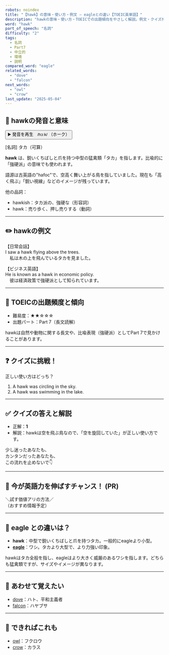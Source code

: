 ```yaml
---
robots: noindex
title: "【hawk】の意味・使い方・例文 ― eagleとの違い【TOEIC英単語】"
description: "hawkの意味・使い方・TOEICでの出題傾向をやさしく解説。例文・クイズ付きでeagleとの違いもわかりやすく学べます。"
word: "hawk"
part_of_speech: "名詞"
difficulty: "2"
tags:
  - 名詞
  - Part7
  - 中立的
  - 環境
  - 説明
compared_word: "eagle"
related_words:
  - "dove"
  - "falcon"
next_words:
  - "owl"
  - "crow"
last_update: "2025-05-04"
---
```


## 🔰 hawkの発音と意味

<button class="play-audio" onclick="playTTS('hawk')">
  <span class="play-audio-main">
    ▶️ 発音を再生　/hɔːk/
  </span>
  <span class="play-audio-sub">
    （ホーク）
  </span>
</button>

[名詞] タカ（可算）

**hawk** は、鋭いくちばしと爪を持つ中型の猛禽類「タカ」を指します。比喩的に「強硬派」の意味でも使われます。

語源は古英語の"hafoc"で、空高く舞い上がる鳥を指していました。現在も「高く飛ぶ」「鋭い視線」などのイメージが残っています。

他の品詞：  
- hawkish：タカ派の、強硬な（形容詞）
- hawk：売り歩く、押し売りする（動詞）

---

## ✏️ hawkの例文

【日常会話】  
I saw a hawk flying above the trees.  
　私は木の上を飛んでいるタカを見ました。

【ビジネス英語】  
He is known as a hawk in economic policy.  
　彼は経済政策で強硬派として知られています。

---

## 🎯 TOEICの出題頻度と傾向

- 難易度：★★☆☆☆
- 出題パート：Part 7（長文読解）

hawkは自然や動物に関する長文や、比喩表現（強硬派）としてPart 7で見かけることがあります。

---

## ❓ クイズに挑戦！

正しい使い方はどっち？

1. A hawk was circling in the sky.  
2. A hawk was swimming in the lake.

---

## ✅ クイズの答えと解説

- 正解：**1**
- 解説：hawkは空を飛ぶ鳥なので、「空を旋回していた」が正しい使い方です。

少し迷ったあなたも、  
カンタンだったあなたも、  
この流れを止めないで👇️

---

## 🚀 今が英語力を伸ばすチャンス！ (PR)

<div class="info-center">
＼試す価値アリの方法／<br>  
（おすすめ情報予定）
</div>

---

## 🤔  eagle との違いは？

- **hawk**：中型で鋭いくちばしと爪を持つタカ。一般的にeagleより小型。
- **[eagle](/eagle)**：ワシ。タカより大型で、より力強い印象。

hawkはタカ全般を指し、eagleはより大きく威厳のあるワシを指します。どちらも猛禽類ですが、サイズやイメージが異なります。

---

## 🧩 あわせて覚えたい

- [dove](/dove)：ハト、平和主義者
- [falcon](/falcon)：ハヤブサ

---

## 📖 できればこれも

- [owl](/owl)：フクロウ
- [crow](/crow)：カラス

<!-- cvid: aid36_bid19 -->
